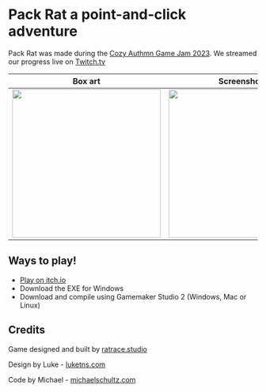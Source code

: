 # Pack Rat a point-and-click adventure

Pack Rat was made during the [Cozy Authmn Game Jam 2023](https://itch.io/jam/cozy-autumn-game-jam-2023). We streamed our progress live on [Twitch.tv](https://twitch.tv/ratracestudio)


| Box art  | Screenshots |
| ------------- | ------------- |
| <img src="https://github.com/michaelwschultz/pack-rat/assets/57668/5669f6fe-99a2-4586-acfe-f0c02afc9966" width="300" /> | <img src="https://github.com/michaelwschultz/pack-rat/assets/57668/152beed1-43dc-48ea-856b-b1422f873a48" width="300" /> |



## Ways to play!
- [Play on itch.io](https://ratracestudio.itch.io/pack-rat)
- Download the EXE for Windows
- Download and compile using Gamemaker Studio 2 (Windows, Mac or Linux)

## Credits
Game designed and built by [ratrace.studio](https://ratrace.studio)

Design by Luke - [luketns.com](http://luketns.com)

Code by Michael - [michaelschultz.com](http://michaelschultz.com)
